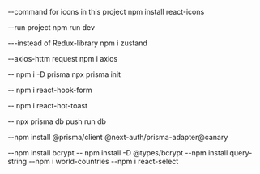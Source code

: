 --command for icons in this project
npm install react-icons

--run project
npm run dev

---instead of Redux-library
npm i zustand

--axios-httm request
npm i axios

--
npm i -D prisma
npx prisma init

--
npm i react-hook-form

--
npm i react-hot-toast

-- npx prisma db push
run db

--npm install @prisma/client @next-auth/prisma-adapter@canary

--npm install bcrypt
-- npm install -D @types/bcrypt
--npm install query-string
--npm i world-countries
--npm i react-select

